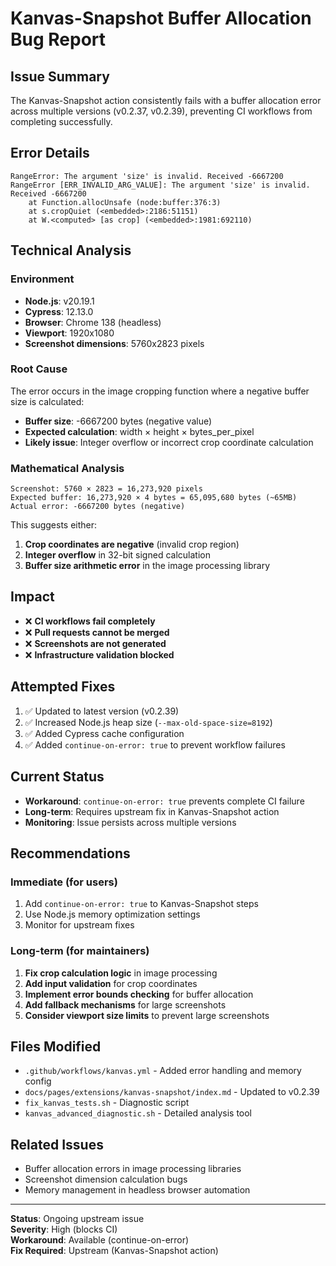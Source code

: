 # Kanvas-Snapshot Buffer Allocation Bug Report

## Issue Summary
The Kanvas-Snapshot action consistently fails with a buffer allocation error across multiple versions (v0.2.37, v0.2.39), preventing CI workflows from completing successfully.

## Error Details
```
RangeError: The argument 'size' is invalid. Received -6667200
RangeError [ERR_INVALID_ARG_VALUE]: The argument 'size' is invalid. Received -6667200
    at Function.allocUnsafe (node:buffer:376:3)
    at s.cropQuiet (<embedded>:2186:51151)
    at W.<computed> [as crop] (<embedded>:1981:692110)
```

## Technical Analysis

### Environment
- **Node.js**: v20.19.1
- **Cypress**: 12.13.0
- **Browser**: Chrome 138 (headless)
- **Viewport**: 1920x1080
- **Screenshot dimensions**: 5760x2823 pixels

### Root Cause
The error occurs in the image cropping function where a negative buffer size is calculated:
- **Buffer size**: -6667200 bytes (negative value)
- **Expected calculation**: width × height × bytes_per_pixel
- **Likely issue**: Integer overflow or incorrect crop coordinate calculation

### Mathematical Analysis
```
Screenshot: 5760 × 2823 = 16,273,920 pixels
Expected buffer: 16,273,920 × 4 bytes = 65,095,680 bytes (~65MB)
Actual error: -6667200 bytes (negative)
```

This suggests either:
1. **Crop coordinates are negative** (invalid crop region)
2. **Integer overflow** in 32-bit signed calculation
3. **Buffer size arithmetic error** in the image processing library

## Impact
- ❌ **CI workflows fail completely**
- ❌ **Pull requests cannot be merged**
- ❌ **Screenshots are not generated**
- ❌ **Infrastructure validation blocked**

## Attempted Fixes
1. ✅ Updated to latest version (v0.2.39)
2. ✅ Increased Node.js heap size (`--max-old-space-size=8192`)
3. ✅ Added Cypress cache configuration
4. ✅ Added `continue-on-error: true` to prevent workflow failures

## Current Status
- **Workaround**: `continue-on-error: true` prevents complete CI failure
- **Long-term**: Requires upstream fix in Kanvas-Snapshot action
- **Monitoring**: Issue persists across multiple versions

## Recommendations

### Immediate (for users)
1. Add `continue-on-error: true` to Kanvas-Snapshot steps
2. Use Node.js memory optimization settings
3. Monitor for upstream fixes

### Long-term (for maintainers)
1. **Fix crop calculation logic** in image processing
2. **Add input validation** for crop coordinates
3. **Implement error bounds checking** for buffer allocation
4. **Add fallback mechanisms** for large screenshots
5. **Consider viewport size limits** to prevent large screenshots

## Files Modified
- `.github/workflows/kanvas.yml` - Added error handling and memory config
- `docs/pages/extensions/kanvas-snapshot/index.md` - Updated to v0.2.39
- `fix_kanvas_tests.sh` - Diagnostic script
- `kanvas_advanced_diagnostic.sh` - Detailed analysis tool

## Related Issues
- Buffer allocation errors in image processing libraries
- Screenshot dimension calculation bugs
- Memory management in headless browser automation

---
**Status**: Ongoing upstream issue  
**Severity**: High (blocks CI)  
**Workaround**: Available (continue-on-error)  
**Fix Required**: Upstream (Kanvas-Snapshot action)
